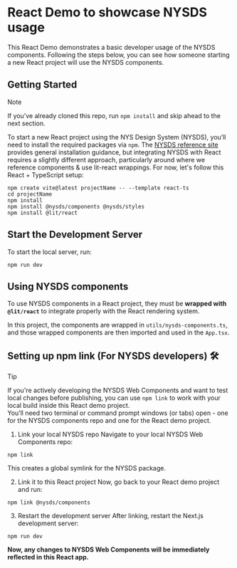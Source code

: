 # React Demo to showcase NYSDS usage
This React Demo demonstrates a basic developer usage of the NYSDS components. 
Following the steps below, you can see how someone starting a new React project will use the NYSDS components.

## Getting Started
> [!NOTE]
> If you’ve already cloned this repo, run `npm install` and skip ahead to the next section.

To start a new React project using the NYS Design System (NYSDS), you’ll need to install the required packages via `npm`. The [NYSDS reference site](https://designsystem.ny.gov/getting-started/developers/) provides general installation guidance, but integrating NYSDS with React requires a slightly different approach, particularly around where we reference components & use lit-react wrappings. For now, let's follow this React + TypeScript setup:

```
npm create vite@latest projectName -- --template react-ts
cd projectName
npm install
npm install @nysds/components @nysds/styles
npm install @lit/react
```

## Start the Development Server
To start the local server, run:
```
npm run dev
```

## Using NYSDS components
To use NYSDS components in a React project, they must be **wrapped with `@lit/react`** to integrate properly with the React rendering system. 

In this project, the components are wrapped in `utils/nysds-components.ts`, and those wrapped components are then imported and used in the `App.tsx`.


## Setting up npm link (For NYSDS developers) 🛠️
> [!Tip]
> If you're actively developing the NYSDS Web Components and want to test local changes before publishing, you can use `npm link` to work with your local build inside this React demo project. \
> You’ll need two terminal or command prompt windows (or tabs) open - one for the NYSDS components repo and one for the React demo project.


1. Link your local NYSDS repo
Navigate to your local NYSDS Web Components repo:
```
npm link
```
This creates a global symlink for the NYSDS package.

2. Link it to this React project
Now, go back to your React demo project and run:
```
npm link @nysds/components
```

3. Restart the development server
After linking, restart the Next.js development server:
```
npm run dev
```

**Now, any changes to NYSDS Web Components will be immediately reflected in this React app.**
